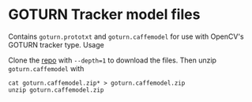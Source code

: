 # GOTURN Tracker model files

Contains `goturn.prototxt` and `goturn.caffemodel` for use with OpenCV's GOTURN tracker type.
Usage

Clone the [repo](https://github.com/Mogball/goturn-files) with `--depth=1` to download the files. 
Then unzip `goturn.caffemodel` with

```commandline
cat goturn.caffemodel.zip* > goturn.caffemodel.zip
unzip goturn.caffemodel.zip
```

